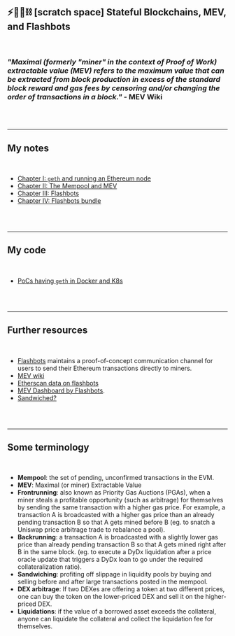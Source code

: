 ## ⚡️🤖🧱⛓ [scratch space] Stateful Blockchains, MEV, and Flashbots

<br>

### *"Maximal (formerly "miner" in the context of Proof of Work) extractable value (MEV) refers to the maximum value that can be extracted from block production in excess of the standard block reward and gas fees by censoring and/or changing the order of transactions in a block."* - MEV Wiki

<br>
<br>


---

## My notes

<br>

* [Chapter I: `geth` and running an Ethereum node](https://github.com/bt3gl-labs/Getting-Started-MEVs-and-Flashbots/blob/main/chapter_I.md)
* [Chapter II: The Mempool and MEV](https://github.com/bt3gl-labs/Getting-Started-MEVs-and-Flashbots/blob/main/chapter_II.md)
* [Chapter III: Flashbots](https://github.com/bt3gl-labs/Getting-Started-MEVs-and-Flashbots/blob/main/chapter_III.md)
* [Chapter IV: Flashbots bundle](https://github.com/bt3gl-labs/Stateful-Blockchains-and-Flashbots/blob/main/chapter_IV.md)

<br>
<br>

---

## My code

<br>

* [PoCs having `geth` in Docker and K8s](https://github.com/bt3gl-labs/Stateful-Blockchains-and-Flashbots/tree/main/geth_and_k8s)


<br>
<br>

---

## Further resources

<br>

- [Flashbots](https://github.com/flashbots/pm) maintains a proof-of-concept communication channel for users to send their Ethereum transactions directly to miners.
- [MEV wiki](https://www.mev.wiki/)
- [Etherscan data on flashbots](https://etherscan.io/blocks/label/flashbots)
- [MEV Dashboard by Flashbots](https://explore.flashbots.net/).
- [Sandwiched?](https://sandwiched.wtf/)

<br>
<br>

---

## Some terminology

<br>

* **Mempool**: the set of pending, unconfirmed transactions in the EVM.
* **MEV**: Maximal (or miner) Extractable Value
* **Frontrunning**: also known as Priority Gas Auctions (PGAs), when a miner steals a profitable opportunity (such as arbitrage) for themselves by sending the same transaction with a higher gas price. For example, a transaction A is broadcasted with a higher gas price than an already pending transaction B so that A gets mined before B (eg. to snatch a Uniswap price arbitrage trade to rebalance a pool).
* **Backrunning**: a transaction A is broadcasted with a slightly lower gas price than already pending transaction B so that A gets mined right after B in the same block. (eg. to execute a DyDx liquidation after a price oracle update that triggers a DyDx loan to go under the required collateralization ratio).
* **Sandwiching**: profiting off slippage in liquidity pools by buying and selling before and after large transactions posted in the mempool.
* **DEX arbitrage**: If two DEXes are offering a token at two different prices, one can buy the token on the lower-priced DEX and sell it on the higher-priced DEX.
* **Liquidations**: if the value of a borrowed asset exceeds the collateral, anyone can liquidate the collateral and collect the liquidation fee for themselves.

<br><br>
